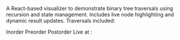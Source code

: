 A React-based visualizer to demonstrate binary tree traversals using recursion and state management. Includes live node highlighting and dynamic result updates. Traversals included:

Inorder
Preorder
Postorder
Live at :
